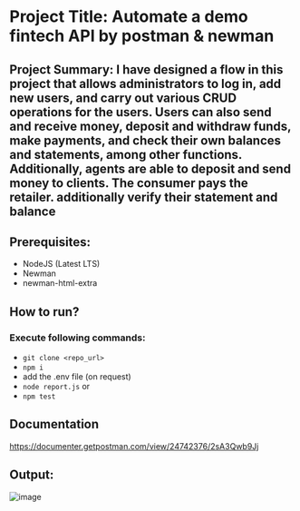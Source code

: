 # Project Title: Automate a demo fintech API by postman & newman
## Project Summary: I have designed a flow in this project that allows administrators to log in, add new users, and carry out various CRUD operations for the users. Users can also send and receive money, deposit and withdraw funds, make payments, and check their own balances and statements, among other functions. Additionally, agents are able to deposit and send money to clients. The consumer pays the retailer. additionally verify their statement and balance

## Prerequisites:
- NodeJS (Latest LTS)
- Newman
- newman-html-extra

## How to run?
### Execute following commands:
- ``` git clone <repo_url> ```
-  ``` npm i ```
-   add the .env file (on request)
-    ``` node report.js ``` or
-    ``` npm test ```
  
## Documentation
https://documenter.getpostman.com/view/24742376/2sA3Qwb9Jj

## Output:
![image](https://postimg.cc/Bth6Xpm9)

